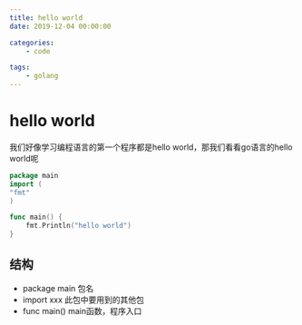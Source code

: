 ```yaml
---
title: hello world
date: 2019-12-04 00:00:00

categories:
    - code

tags:
    - golang
---
```

# hello world
我们好像学习编程语言的第一个程序都是hello world，那我们看看go语言的hello world呢
```go
package main
import (
"fmt"
)

func main() {
    fmt.Println("hello world")
}
```
## 结构
- package main 包名
- import xxx 此包中要用到的其他包
- func main()  main函数，程序入口
